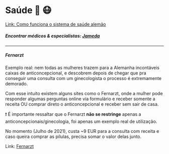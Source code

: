 
# Saúde :hospital: :mask:

[Link: Como funciona o sistema de saúde alemão](https://www.eurodicas.com.br/sistema-de-saude-na-alemanha/)

##### Encontrar médicos & especialistas: [Jameda](https://www.jameda.de/)
---
##### Fernarzt

Exemplo real: nem todas as mulheres trazem para a Alemanha incontáveis caixas de anticoncepcional, e descobrem depois de chegar que pra conseguir uma consulta com um ginecologista o processo é extremamente demorado.

Com esse intuito existem alguns sites como o Fernarzt, onde a mulher pode responder algumas perguntas online via formulário e receber somente a receita OU comprar direto o anticoncepcional e receber sem sair de casa.

:exclamation: É importante ressaltar que o Fernarzt **não se restringe** apenas a anticoncepcionais/ginecologia, foi apenas um exemplo real de utilização.

No momento (Julho de 2021), custa ~9 EUR para a consulta com receita e caso queira comprar as pílulas, precisa somar o valor delas junto.

Link: [Fernarzt](https://www.fernarzt.com/)